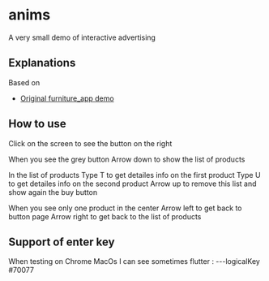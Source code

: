 # anims

A very small demo of interactive advertising

## Explanations

Based on 
- [Original furniture_app demo](https://github.com/abuanwar072/furniture_app_flutter)

## How to use
Click on the screen to see the button on the right

When you see the grey button 
Arrow down to show the list of products 

In the list of products
Type T to get detailes info on the first product
Type U to get detailes info on the second product
Arrow up to remove this list and show again the buy button

When you see only one product in the center
Arrow left to get back to button page
Arrow right to get back to the list of products 


## Support of enter key
When testing on Chrome MacOs I can see sometimes 
flutter : ---logicalKey <optimized out>#70077


